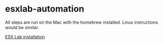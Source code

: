 # esxlab-automation

All steps are run on the Mac with the homebrew installed.
Linux instructions would be similar.

[ESX Lab installation](esx_install.md)
